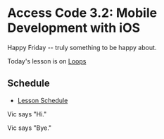 # Access Code 3.2: Mobile Development with iOS

Happy Friday -- truly something to be happy about.

Today's lesson is on [Loops](/lessons/loops)

## Schedule

- [Lesson Schedule](schedule.md)

Vic says "Hi."

Vic says "Bye."